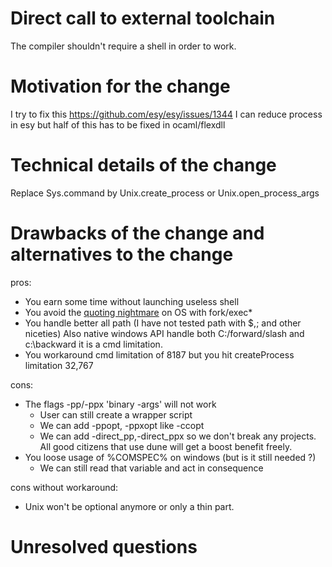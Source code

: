 # Direct call to external toolchain

The compiler shouldn't require a shell in order to work.

# Motivation for the change

I try to fix this https://github.com/esy/esy/issues/1344
I can reduce process in esy but half of this has to be fixed in ocaml/flexdll

# Technical details of the change

Replace Sys.command by Unix.create_process or Unix.open_process_args

# Drawbacks of the change and alternatives to the change

pros:
- You earn some time without launching useless shell
- You avoid the [quoting nightmare](https://github.com/ocaml/ocaml/pull/10727) on OS with fork/exec*
- You handle better all path (I have not tested path with $,; and other niceties)
  Also native windows API handle both C:/forward/slash and c:\backward it is a cmd limitation.
- You workaround cmd limitation of 8187 but you hit createProcess limitation 32,767

cons:
- The flags -pp/-ppx 'binary -args' will not work
  - User can still create a wrapper script
  - We can add -ppopt, -ppxopt like -ccopt
  - We can add -direct_pp,-direct_ppx so we don't break any projects. All good citizens that use dune will get a boost benefit freely.
- You loose usage of %COMSPEC% on windows (but is it still needed ?)
  - We can still read that variable and act in consequence

cons without workaround:
- Unix won't be optional anymore or only a thin part.

# Unresolved questions
